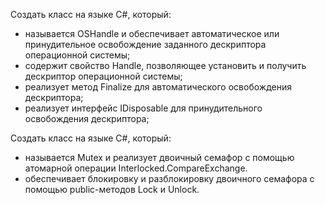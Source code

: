 Создать класс на языке C#, который: 
- называется OSHandle и обеспечивает автоматическое или принудительное освобождение заданного дескриптора операционной системы;
- содержит свойство Handle, позволяющее установить и получить дескриптор операционной системы; 
- реализует метод Finalize для автоматического освобождения дескриптора;
- реализует интерфейс IDisposable для принудительного освобождения дескриптора; 

Создать класс на языке C#, который: 
- называется Mutex и реализует двоичный семафор с помощью атомарной операции Interlocked.CompareExchange. 
- обеспечивает блокировку и разблокировку двоичного семафора с помощью public-методов Lock и Unlock.
 

